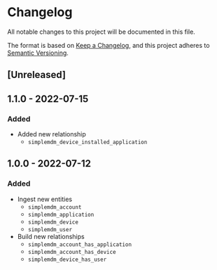 # Changelog

All notable changes to this project will be documented in this file.

The format is based on [Keep a Changelog](https://keepachangelog.com/en/1.0.0/),
and this project adheres to
[Semantic Versioning](https://semver.org/spec/v2.0.0.html).

## [Unreleased]

## 1.1.0 - 2022-07-15

### Added

- Added new relationship
  - `simplemdm_device_installed_application`

## 1.0.0 - 2022-07-12

### Added

- Ingest new entities
  - `simplemdm_account`
  - `simplemdm_application`
  - `simplemdm_device`
  - `simplemdm_user`
- Build new relationships
  - `simplemdm_account_has_application`
  - `simplemdm_account_has_device`
  - `simplemdm_device_has_user`
